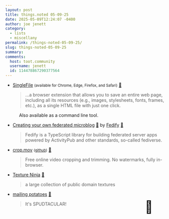 ```yaml
---
layout: post
title: things.noted 05-09-25
date: 2025-05-09T12:24:07 -0400
author: joe jenett
category:
  - lists
  - miscellany
permalink: /things-noted-05-09-25/
slug: things-noted-05-09-25
summary:
comments:
  host: toot.community
  username: jenett
  id: 114478867290377564
---
```

<ul class="links">
	<li><a title="SingleFile – Effortlessly Save and Preserve Web Pages" href="https://www.getsinglefile.com/">SingleFile</a> <small>(available for Chrome, Edge, Firefox, and Safari)</small> <a title="source" href="https://pinboard.in/u:jimcmcdonald">📌</a><blockquote><p>...a browser extension that allows you to save an entire web page, including all its resources (e.g., images, stylesheets, fonts, frames, etc.), as a single HTML file with just one click. </p></blockquote><p style="margin-left:20px;">Also available as a command line tool.</p></li>
	<li><a title="Fedify" href="https://fedify.dev/tutorial/microblog">Creating your own federated microblog</a> <a title="source" href="https://pinboard.in/u:fileformat">📌</a> by <a title="ActivityPub server framework" href="https://fedify.dev/">Fedify</a> <a title="source" href="https://pinboard.in/u:peterkaminski">📌</a><blockquote><p>Fedify is a TypeScript library for building federated server apps powered by ActivityPub and other standards, so-called fediverse.</p></blockquote></li>
	<li><a title="crop.mov" href="https://crop.mov/">crop.mov</a> <small>(<a href="https://github.com/mat-sz/crop">github</a>)</small> <a title="source" href="https://pinboard.in/u:danklammer">📌</a><blockquote><p>Free online video cropping and trimming. No watermarks, fully in-browser.</p></blockquote></li>
	<li><a title="Texture Ninja" href="https://texture.ninja/">Texture Ninja</a> <a title="source" href="https://pinboard.in/u:ramblinggit">📌</a><blockquote><p>a large collection of public domain textures</p></blockquote></li>
	<li><a title="mailing potatoes - U.S. Postal Facts" href="https://facts.usps.com/mailing-potatoes/">mailing potatoes</a> <a title="source" href="https://pinboard.in/u:bekishore">📌</a><blockquote><p>It's SPUDTACULAR! </p></blockquote></li>
</ul>
<div style="text-align:right;font-size:2.4rem;filter:grayscale(0.9);margin:-36px 36px 0 0;">🥹</div>





<a href="https://brid.gy/publish/mastodon"></a>